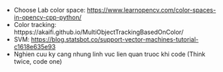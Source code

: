 - Choose Lab color space: https://www.learnopencv.com/color-spaces-in-opencv-cpp-python/
- Color tracking: httpps://akaifi.github.io/MultiObjectTrackingBasedOnColor/
- SVM: https://blog.statsbot.co/support-vector-machines-tutorial-c1618e635e93
- Nghien cuu ky cang nhung linh vuc lien quan truoc khi code
(Think twice, code one)
